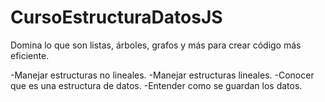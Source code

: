 # CursoEstructuraDatosJS

Domina lo que son listas, árboles, grafos y más para crear código más eficiente.

-Manejar estructuras no lineales.
-Manejar estructuras lineales.
-Conocer que es una estructura de datos.
-Entender como se guardan los datos.